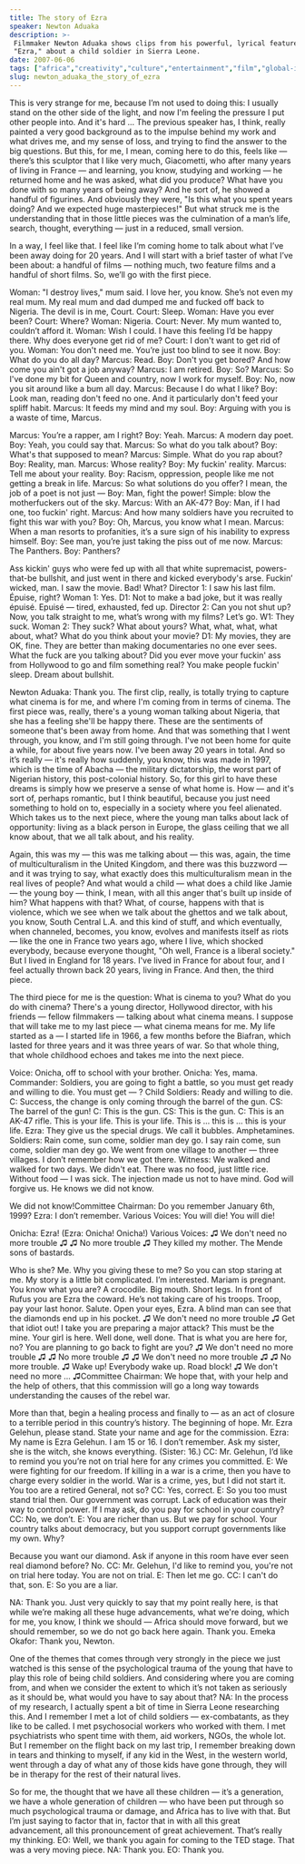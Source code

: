 ```yaml
---
title: The story of Ezra
speaker: Newton Aduaka
description: >-
 Filmmaker Newton Aduaka shows clips from his powerful, lyrical feature film
 "Ezra," about a child soldier in Sierra Leone.
date: 2007-06-06
tags: ["africa","creativity","culture","entertainment","film","global-issues","war"]
slug: newton_aduaka_the_story_of_ezra
---
```


This is very strange for me, because I’m not used to doing this: I usually stand on the
other side of the light, and now I'm feeling the pressure I put other people into. And
it's hard ... The previous speaker has, I think, really painted a very good background as
to the impulse behind my work and what drives me, and my sense of loss, and trying to find
the answer to the big questions. But this, for me, I mean, coming here to do this, feels
like — there’s this sculptor that I like very much, Giacometti, who after many years of
living in France — and learning, you know, studying and working — he returned home and he
was asked, what did you produce? What have you done with so many years of being away? And
he sort of, he showed a handful of figurines. And obviously they were, "Is this what you
spent years doing? And we expected huge masterpieces!" But what struck me is the
understanding that in those little pieces was the culmination of a man’s life, search,
thought, everything — just in a reduced, small version.

In a way, I feel like that. I feel like I’m coming home to talk about what I’ve been away
doing for 20 years. And I will start with a brief taster of what I’ve been about: a
handful of films — nothing much, two feature films and a handful of short films. So, we’ll
go with the first piece.

Woman: "I destroy lives," mum said. I love her, you know. She’s not even my real mum. My
real mum and dad dumped me and fucked off back to Nigeria. The devil is in me, Court.
Court: Sleep. Woman: Have you ever been? Court: Where? Woman: Nigeria. Court: Never. My
mum wanted to, couldn’t afford it. Woman: Wish I could. I have this feeling I’d be happy
there. Why does everyone get rid of me? Court: I don't want to get rid of you. Woman: You
don't need me. You’re just too blind to see it now. Boy: What do you do all day? Marcus:
Read. Boy: Don't you get bored? And how come you ain't got a job anyway? Marcus: I am
retired. Boy: So? Marcus: So I've done my bit for Queen and country, now I work for
myself. Boy: No, now you sit around like a bum all day. Marcus: Because I do what I like?
Boy: Look man, reading don't feed no one. And it particularly don't feed your spliff
habit. Marcus: It feeds my mind and my soul. Boy: Arguing with you is a waste of time,
Marcus.

Marcus: You’re a rapper, am I right? Boy: Yeah. Marcus: A modern day poet. Boy: Yeah, you
could say that. Marcus: So what do you talk about? Boy: What's that supposed to mean?
Marcus: Simple. What do you rap about? Boy: Reality, man. Marcus: Whose reality? Boy: My
fuckin' reality. Marcus: Tell me about your reality. Boy: Racism, oppression, people like
me not getting a break in life. Marcus: So what solutions do you offer? I mean, the job of
a poet is not just — Boy: Man, fight the power! Simple: blow the motherfuckers out of the
sky. Marcus: With an AK-47? Boy: Man, if I had one, too fuckin' right. Marcus: And how
many soldiers have you recruited to fight this war with you? Boy: Oh, Marcus, you know
what I mean. Marcus: When a man resorts to profanities, it’s a sure sign of his inability
to express himself. Boy: See man, you’re just taking the piss out of me now. Marcus: The
Panthers. Boy: Panthers?

Ass kickin' guys who were fed up with all that white supremacist, powers-that-be bullshit,
and just went in there and kicked everybody's arse. Fuckin’ wicked, man. I saw the movie.
Bad! What? Director 1: I saw his last film. Épuise, right? Woman 1: Yes. D1: Not to make a
bad joke, but it was really épuisé. Epuisé — tired, exhausted, fed up. Director 2: Can you
not shut up? Now, you talk straight to me, what’s wrong with my films? Let’s go. W1: They
suck. Woman 2: They suck? What about yours? What, what, what, what about, what? What do
you think about your movie? D1: My movies, they are OK, fine. They are better than making
documentaries no one ever sees. What the fuck are you talking about? Did you ever move
your fuckin' ass from Hollywood to go and film something real? You make people fuckin'
sleep. Dream about bullshit.

Newton Aduaka: Thank you. The first clip, really, is totally trying to capture what cinema
is for me, and where I'm coming from in terms of cinema. The first piece was, really,
there's a young woman talking about Nigeria, that she has a feeling she'll be happy there.
These are the sentiments of someone that's been away from home. And that was something
that I went through, you know, and I'm still going through. I've not been home for quite a
while, for about five years now. I've been away 20 years in total. And so it’s really —
it's really how suddenly, you know, this was made in 1997, which is the time of Abacha —
the military dictatorship, the worst part of Nigerian history, this post-colonial history.
So, for this girl to have these dreams is simply how we preserve a sense of what home is.
How — and it's sort of, perhaps romantic, but I think beautiful, because you just need
something to hold on to, especially in a society where you feel alienated. Which takes us
to the next piece, where the young man talks about lack of opportunity: living as a black
person in Europe, the glass ceiling that we all know about, that we all talk about, and
his reality.

Again, this was my — this was me talking about — this was, again, the time of
multiculturalism in the United Kingdom, and there was this buzzword — and it was trying to
say, what exactly does this multiculturalism mean in the real lives of people? And what
would a child — what does a child like Jamie — the young boy — think, I mean, with all
this anger that's built up inside of him? What happens with that? What, of course, happens
with that is violence, which we see when we talk about the ghettos and we talk about, you
know, South Central L.A. and this kind of stuff, and which eventually, when channeled,
becomes, you know, evolves and manifests itself as riots — like the one in France two
years ago, where I live, which shocked everybody, because everyone thought, "Oh well,
France is a liberal society." But I lived in England for 18 years. I've lived in France
for about four, and I feel actually thrown back 20 years, living in France. And then, the
third piece.

The third piece for me is the question: What is cinema to you? What do you do with cinema?
There's a young director, Hollywood director, with his friends — fellow filmmakers —
talking about what cinema means. I suppose that will take me to my last piece — what
cinema means for me. My life started as a — I started life in 1966, a few months before
the Biafran, which lasted for three years and it was three years of war. So that whole
thing, that whole childhood echoes and takes me into the next piece.

Voice: Onicha, off to school with your brother. Onicha: Yes, mama. Commander: Soldiers,
you are going to fight a battle, so you must get ready and willing to die. You must get —
? Child Soldiers: Ready and willing to die. C: Success, the change is only coming through
the barrel of the gun. CS: The barrel of the gun! C: This is the gun. CS: This is the gun.
C: This is an AK-47 rifle. This is your life. This is your life. This is ... this is ...
this is your life. Ezra: They give us the special drugs. We call it bubbles. Amphetamines.
Soldiers: Rain come, sun come, soldier man dey go. I say rain come, sun come, soldier man
dey go. We went from one village to another — three villages. I don’t remember how we got
there. Witness: We walked and walked for two days. We didn't eat. There was no food, just
little rice. Without food — I was sick. The injection made us not to have mind. God will
forgive us. He knows we did not know.

We did not know!Committee Chairman: Do you remember January 6th, 1999? Ezra: I don’t
remember. Various Voices: You will die! You will die! 

Onicha: Ezra! (Ezra: Onicha! Onicha!) Various Voices: ♫ We don't need no more trouble ♫ ♫
No more trouble ♫ They killed my mother. The Mende sons of bastards. 

Who is she? Me. Why you giving these to me? So you can stop staring at me. My story is a
little bit complicated. I’m interested. Mariam is pregnant. You know what you are? A
crocodile. Big mouth. Short legs. In front of Rufus you are Ezra the coward. He’s not
taking care of his troops. Troop, pay your last honor. Salute. Open your eyes, Ezra. A
blind man can see that the diamonds end up in his pocket. ♫ We don't need no more trouble
♫ Get that idiot out! I take you are preparing a major attack? This must be the mine. Your
girl is here. Well done, well done. That is what you are here for, no? You are planning to
go back to fight are you? ♫ We don't need no more trouble ♫ ♫ No more trouble ♫ ♫ We don't
need no more trouble ♫ ♫ No more trouble. ♫ Wake up! Everybody wake up. Road block! ♫ We
don't need no more ... ♫Committee Chairman: We hope that, with your help and the help of
others, that this commission will go a long way towards understanding the causes of the
rebel war.

More than that, begin a healing process and finally to — as an act of closure to a
terrible period in this country’s history. The beginning of hope. Mr. Ezra Gelehun, please
stand. State your name and age for the commission. Ezra: My name is Ezra Gelehun. I am 15
or 16. I don’t remember. Ask my sister, she is the witch, she knows everything. (Sister:
16.) CC: Mr. Gelehun, I’d like to remind you you’re not on trial here for any crimes you
committed. E: We were fighting for our freedom. If killing in a war is a crime, then you
have to charge every soldier in the world. War is a crime, yes, but I did not start it.
You too are a retired General, not so? CC: Yes, correct. E: So you too must stand trial
then. Our government was corrupt. Lack of education was their way to control power. If I
may ask, do you pay for school in your country? CC: No, we don’t. E: You are richer than
us. But we pay for school. Your country talks about democracy, but you support corrupt
governments like my own. Why?

Because you want our diamond. Ask if anyone in this room have ever seen real diamond
before? No. CC: Mr. Gelehun, I'd like to remind you, you're not on trial here today. You
are not on trial. E: Then let me go. CC: I can't do that, son. E: So you are a
liar.

NA: Thank you. Just very quickly to say that my point really here, is that while we’re
making all these huge advancements, what we're doing, which for me, you know, I think we
should — Africa should move forward, but we should remember, so we do not go back here
again. Thank you. Emeka Okafor: Thank you, Newton.

One of the themes that comes through very strongly in the piece we just watched is this
sense of the psychological trauma of the young that have to play this role of being child
soldiers. And considering where you are coming from, and when we consider the extent to
which it’s not taken as seriously as it should be, what would you have to say about
that? NA: In the process of my research, I actually spent a bit of time in Sierra Leone
researching this. And I remember I met a lot of child soldiers — ex-combatants, as they
like to be called. I met psychosocial workers who worked with them. I met psychiatrists
who spent time with them, aid workers, NGOs, the whole lot. But I remember on the flight
back on my last trip, I remember breaking down in tears and thinking to myself, if any kid
in the West, in the western world, went through a day of what any of those kids have gone
through, they will be in therapy for the rest of their natural lives.

So for me, the thought that we have all these children — it’s a generation, we have a
whole generation of children — who have been put through so much psychological trauma or
damage, and Africa has to live with that. But I’m just saying to factor that in, factor
that in with all this great advancement, all this pronouncement of great achievement.
That’s really my thinking. EO: Well, we thank you again for coming to the TED stage. That
was a very moving piece. NA: Thank you. EO: Thank you.

<!--
ad_duration=3.33
comment_count=38
event="TEDGlobal 2007"
external_start_time=0
intro_duration=11.82
is_subtitle_required="False"
is_talk_featured="True"
language="en"
language_swap="False"
native_language="en"
number_of_related_talks=6
number_of_speakers=1
number_of_subtitled_videos=20
number_of_tags=7
number_of_talk_download_languages=20
number_of_talk_more_resources=0
number_of_talk_recommendations=0
number_of_talks_take_actions=0
post_ad_duration=0.83
published_timestamp="2008-10-31 01:00:00"
recording_date="2007-06-06"
speaker_description="Filmmaker"
speaker_is_published=1
speaker_name="Newton Aduaka"
talk_name="The story of Ezra"
talks_tags=["africa","creativity","culture","entertainment","film","global-issues","war"]
url_photo_speaker="https://pe.tedcdn.com/images/ted/ba45b359773f26dc21bc6633b55affc26c3476ac_254x191.jpg"
url_photo_talk="https://s3.amazonaws.com/talkstar-photos/uploads/c945965b-345d-4237-946d-dd51cb744775/NewtonAduaka_2007G-embed.jpg"
url_webpage="https://www.ted.com/talks/newton_aduaka_the_story_of_ezra"
video_type_name="TED Stage Talk"
-->